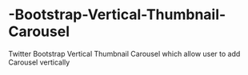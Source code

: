 -Bootstrap-Vertical-Thumbnail-Carousel
======================================

Twitter  Bootstrap Vertical Thumbnail Carousel which allow user to add Carousel vertically 
